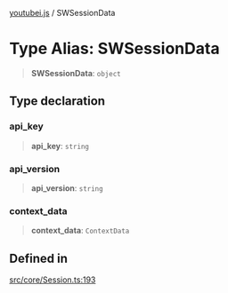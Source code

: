 [youtubei.js](../README.md) / SWSessionData

# Type Alias: SWSessionData

> **SWSessionData**: `object`

## Type declaration

### api\_key

> **api\_key**: `string`

### api\_version

> **api\_version**: `string`

### context\_data

> **context\_data**: `ContextData`

## Defined in

[src/core/Session.ts:193](https://github.com/LuanRT/YouTube.js/blob/fc5571629eca037af7de03f4b903da6add1f300b/src/core/Session.ts#L193)
